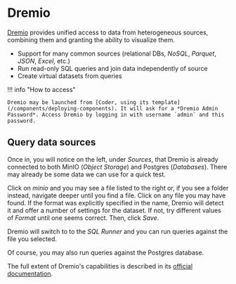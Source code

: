 # Dremio

[Dremio](https://www.dremio.com/) provides unified access to data from heterogeneous sources, combining them and granting the ability to visualize them.

- Support for many common sources (relational DBs, *NoSQL*, *Parquet*, *JSON*, *Excel*, etc.)
- Run read-only SQL queries and join data independently of source
- Create virtual datasets from queries

!!! info "How to access"

    Dremio may be launched from [Coder, using its template](/components/deploying-components). It will ask for a *Dremio Admin Password*. Access Dremio by logging in with username `admin` and this password.

## Query data sources

Once in, you will notice on the left, under *Sources*, that Dremio is already connected to both MinIO (*Object Storage*) and Postgres (*Databases*). There may already be some data we can use for a quick test.

Click on *minio* and you may see a file listed to the right or, if you see a folder instead, navigate deeper until you find a file. Click on any file you may have found. If the format was explicitly specified in the name, Dremio will detect it and offer a number of settings for the dataset. If not, try different values of *Format* until one seems correct. Then, click *Save*.

Dremio will switch to to the *SQL Runner* and you can run queries against the file you selected.

Of course, you may also run queries against the Postgres database.

The full extent of Dremio's capabilities is described in its [official documentation](https://docs.dremio.com/).